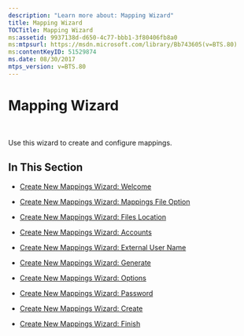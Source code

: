 ```yaml
---
description: "Learn more about: Mapping Wizard"
title: Mapping Wizard
TOCTitle: Mapping Wizard
ms:assetid: 9937138d-d650-4c77-bbb1-3f80406fb8a0
ms:mtpsurl: https://msdn.microsoft.com/library/Bb743605(v=BTS.80)
ms:contentKeyID: 51529874
ms.date: 08/30/2017
mtps_version: v=BTS.80
---
```


# Mapping Wizard

 

Use this wizard to create and configure mappings.

## In This Section

  - [Create New Mappings Wizard: Welcome](create-new-mappings-wizard-welcome.md)

  - [Create New Mappings Wizard: Mappings File Option](create-new-mappings-wizard-mappings-file-option.md)

  - [Create New Mappings Wizard: Files Location](create-new-mappings-wizard-files-location.md)

  - [Create New Mappings Wizard: Accounts](create-new-mappings-wizard-accounts.md)

  - [Create New Mappings Wizard: External User Name](create-new-mappings-wizard-external-user-name.md)

  - [Create New Mappings Wizard: Generate](create-new-mappings-wizard-generate.md)

  - [Create New Mappings Wizard: Options](create-new-mappings-wizard-options.md)

  - [Create New Mappings Wizard: Password](create-new-mappings-wizard-password.md)

  - [Create New Mappings Wizard: Create](create-new-mappings-wizard-create.md)

  - [Create New Mappings Wizard: Finish](create-new-mappings-wizard-finish.md)


